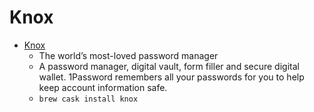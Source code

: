 # Knox
- [Knox](https://agilebits.com/)
  -  The world’s most-loved password manager
  - A password manager, digital vault, form filler and secure digital wallet. 1Password remembers all your passwords for you to help keep account information safe.
  - `brew cask install knox`
